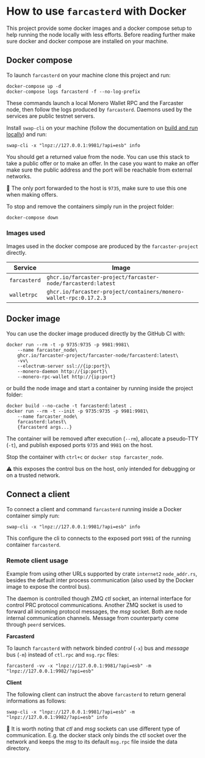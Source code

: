 # How to use `farcasterd` with Docker

This project provide some docker images and a docker compose setup to help running the node locally with less efforts. Before reading further make sure docker and docker compose are installed on your machine.

## Docker compose

To launch `farcasterd` on your machine clone this project and run:

```
docker-compose up -d
docker-compose logs farcasterd -f --no-log-prefix
```

These commands launch a local Monero Wallet RPC and the Farcaster node, then follow the logs produced by `farcasterd`. Daemons used by the services are public testnet servers.

Install `swap-cli` on your machine (follow the documentation on [build and run locally](../README.md#locally)) and run:

```
swap-cli -x "lnpz://127.0.0.1:9981/?api=esb" info
```

You should get a returned value from the node. You can use this stack to take a public offer or to make an offer. In the case you want to make an offer make sure the public address and the port will be reachable from external networks.

:mega: The only port forwarded to the host is `9735`, make sure to use this one when making offers.

To stop and remove the containers simply run in the project folder:

```
docker-compose down
```

### Images used

Images used in the docker compose are produced by the `farcaster-project` directly.

| Service      | Image                                                             |
| ------------ | ----------------------------------------------------------------- |
| `farcasterd` | `ghcr.io/farcaster-project/farcaster-node/farcasterd:latest`      |
| `walletrpc`  | `ghcr.io/farcaster-project/containers/monero-wallet-rpc:0.17.2.3` |

## Docker image

You can use the docker image produced directly by the GitHub CI with:

```
docker run --rm -t -p 9735:9735 -p 9981:9981\
    --name farcaster_node\
    ghcr.io/farcaster-project/farcaster-node/farcasterd:latest\
    -vv\
    --electrum-server ssl://{ip:port}\
    --monero-daemon http://{ip:port}\
    --monero-rpc-wallet http://{ip:port}
```

or build the node image and start a container by running inside the project folder:

```
docker build --no-cache -t farcasterd:latest .
docker run --rm -t --init -p 9735:9735 -p 9981:9981\
    --name farcaster_node\
    farcasterd:latest\
    {farcasterd args...}
```

The container will be removed after execution (`--rm`), allocate a pseudo-TTY (`-t`), and publish exposed ports `9735` and `9981` on the host.

Stop the container with `ctrl+c` or `docker stop farcaster_node`.

:warning: this exposes the control bus on the host, only intended for debugging or on a trusted network.

## Connect a client

To connect a client and command `farcasterd` running inside a Docker container simply run:

```
swap-cli -x "lnpz://127.0.0.1:9981/?api=esb" info
```

This configure the cli to connects to the exposed port `9981` of the running container `farcasterd`.

### Remote client usage

Example from using other URLs supported by crate `internet2` `node_addr.rs`, besides the default inter process communication (also used by the Docker image to expose the control bus).

The daemon is controlled though ZMQ _ctl_ socket, an internal interface for control PRC protocol communications. Another ZMQ socket is used to forward all incoming protocol messages, the _msg_ socket. Both are node internal communication channels. Message from counterparty come through `peerd` services.

**Farcasterd**

To launch `farcasterd` with network binded _control_ (`-x`) bus and _message_ bus (`-m`) instead of `ctl.rpc` and `msg.rpc` files:

```
farcasterd -vv -x "lnpz://127.0.0.1:9981/?api=esb" -m "lnpz://127.0.0.1:9982/?api=esb"
```

**Client**

The following client can instruct the above `farcasterd` to return general informations as follows:

```
swap-cli -x "lnpz://127.0.0.1:9981/?api=esb" -m "lnpz://127.0.0.1:9982/?api=esb" info
```

:mega: It is worth noting that _ctl_ and _msg_ sockets can use different type of communication. E.g. the docker stack only binds the _ctl_ socket over the network and keeps the _msg_ to its default `msg.rpc` file inside the data directory.

